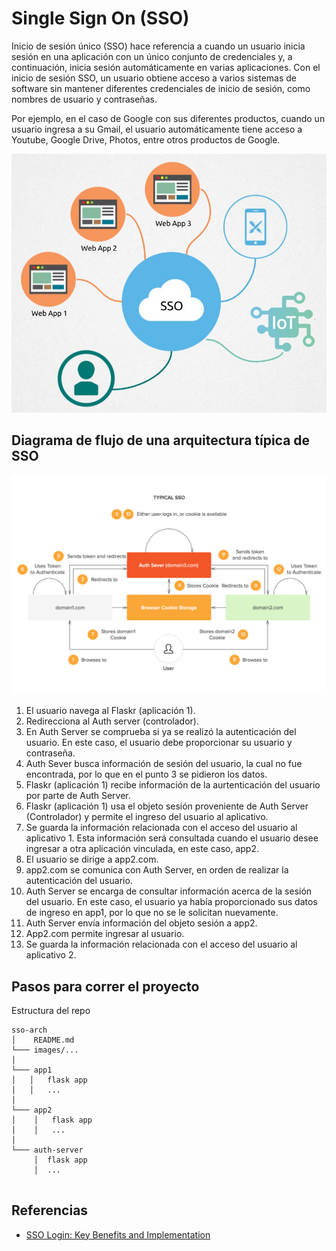 # Single Sign On (SSO)

Inicio de sesión único (SSO) hace referencia a cuando un usuario inicia sesión en una aplicación con un único conjunto de credenciales y, a continuación, inicia sesión automáticamente en varias aplicaciones. Con el inicio de sesión SSO, un usuario obtiene acceso a varios sistemas de software sin mantener diferentes credenciales de inicio de sesión, como nombres de usuario y contraseñas.

Por ejemplo, en el caso de Google con sus diferentes productos, cuando un usuario ingresa a su Gmail, el usuario automáticamente tiene acceso a Youtube, Google Drive, Photos, entre otros productos de Google.

![SSO Graph](images/sso-arch.jpg)

## Diagrama de flujo de una arquitectura típica de SSO

![Arquitectura típica de SSO](images/typical-sso.png)

1. El usuario navega al Flaskr (aplicación 1). 
2. Redirecciona al Auth server (controlador).   
3. En Auth Server se comprueba si ya se realizó la autenticación del usuario. En este caso, el usuario debe proporcionar su usuario y contraseña. 
4. Auth Sever busca información de sesión del usuario, la cual no fue encontrada, por lo que en el punto 3 se pidieron los datos. 
5. Flaskr (aplicación 1) recibe información de la aurtenticación del usuario por parte de Auth Server. 
6. Flaskr (aplicación 1) usa el objeto sesión proveniente de Auth Server (Controlador) y permite el ingreso del usuario al aplicativo. 
7. Se guarda la información relacionada con el acceso del usuario al aplicativo 1. Esta información será consultada cuando el usuario desee ingresar a otra aplicación vinculada, en este caso, app2. 
8. El usuario se dirige a app2.com. 
9. app2.com se comunica con Auth Server, en orden de realizar la autenticación del usuario. 
10. Auth Server se encarga de consultar información acerca de la sesión del usuario. En este caso, el usuario ya había proporcionado sus datos de ingreso en app1, por lo que no se le solicitan nuevamente. 
11. Auth Server envía información del objeto sesión a app2. 
12. App2.com permite ingresar al usuario. 
13. Se guarda la información relacionada con el acceso del usuario al aplicativo 2.  

## Pasos para correr el proyecto

Estructura del repo

```
sso-arch
│    README.md
└─── images/...
│   
└─── app1
│   │   flask app
│   │   ...
│   
└─── app2
│    │   flask app
│    │   ...
│
└─── auth-server
     │  flask app
     │  ...   
    
```

## Referencias

* [SSO Login: Key Benefits and Implementation](https://dzone.com/articles/sso-login-key-benefits-and-implementation)
